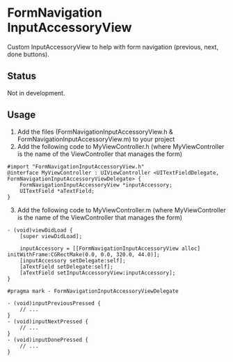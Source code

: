 # FormNavigation InputAccessoryView

Custom InputAccessoryView to help with form navigation (previous, next, done buttons).

## Status

Not in development.


## Usage

1. Add the files (FormNavigationInputAccessoryView.h & FormNavigationInputAccessoryView.m) to your project
2. Add the following code to MyViewController.h (where MyViewController is the name of the ViewController that manages the form)

```
#import "FormNavigationInputAccessoryView.h"
@interface MyViewController : UIViewController <UITextFieldDelegate, FormNavigationInputAccessoryViewDelegate> {
	FormNavigationInputAccessoryView *inputAccessory;
	UITextField *aTextField;
}
```

3. Add the following code to MyViewController.m (where MyViewController is the name of the ViewController that manages the form)

```
- (void)viewDidLoad {
    [super viewDidLoad];

	inputAccessory = [[FormNavigationInputAccessoryView alloc] initWithFrame:CGRectMake(0.0, 0.0, 320.0, 44.0)];
	[inputAccessory setDelegate:self];
	[aTextField setDelegate:self];
	[aTextField setInputAccessoryView:inputAccessory];
}

#pragma mark - FormNavigationInputAccessoryViewDelegate

- (void)inputPreviousPressed {
	// ...
}
- (void)inputNextPressed {
	// ...
}
- (void)inputDonePressed {
	// ...
}
```